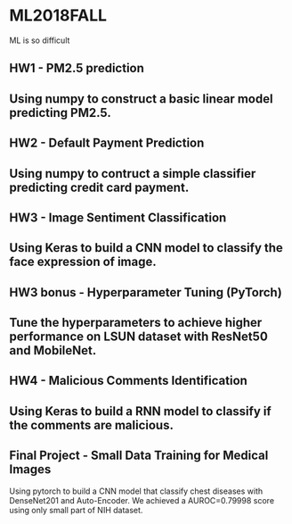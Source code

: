 # ML2018FALL
ML is so difficult
## HW1 - PM2.5 prediction  
Using numpy to construct a basic linear model predicting PM2.5.
----
## HW2 - Default Payment Prediction  
Using numpy to contruct a simple classifier predicting credit card payment.
----
## HW3 - Image Sentiment Classification  
Using Keras to build a CNN model to classify the face expression of image.  
----
## HW3 bonus - Hyperparameter Tuning (PyTorch)  
Tune the hyperparameters to achieve higher performance on LSUN dataset with ResNet50 and MobileNet.  
----
## HW4 - Malicious Comments Identification
Using Keras to build a RNN model to classify if the comments are malicious.  
----
## Final Project - Small Data Training for Medical Images  
Using pytorch to build a CNN model that classify chest diseases with DenseNet201 and Auto-Encoder. We achieved a AUROC=0.79998 score using only small part of NIH dataset. 

